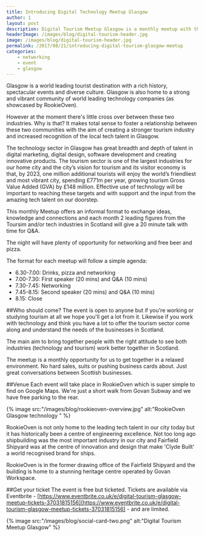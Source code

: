 ```yaml
---
title: Introducing Digital Technology Meetup Glasgow
author: 1
layout: post
description: Digital Tourism Meetup Glasgow is a monthly meetup with the aim of bringing together tourism businesses and the world class technology talent in Glasgow.
headerImage: /images/blog/digital-tourism-header.jpg
image: /images/blog/digital-tourism-header.jpg
permalink: /2017/08/21/introducing-digital-tourism-glasgow-meetup
categories:  
    - networking
    - event
    - glasgow
---
```

Glasgow is a world leading tourist destination with a rich history, spectacular events and diverse culture. Glasgow is also home to a strong and vibrant community of world leading technology companies (as showcased by RookieOven).

However at the moment there's little cross over between these two industries. Why is that? It makes total sense to foster a relationship between these two communities with the aim of creating a stronger tourism industry and increased recognition of the local tech talent in Glasgow.

The technology sector in Glasgow has great breadth and depth of talent in digital marketing, digital design, software development and creating innovative products. The tourism sector is one of the largest industries for our home city and the city’s vision for tourism and its visitor economy is that, by 2023, one million additional tourists will enjoy the world’s friendliest and most vibrant city, spending £771m per year, growing tourism Gross Value Added (GVA) by £148 million. Effective use of technology will be important to reaching these targets and with support and the input from the amazing tech talent on our doorstep.

This monthly Meetup offers an informal format to exchange ideas, knowledge and connections and each month 2 leading figures from the Toursim and/or tech industries in Scotland will give a 20 minute talk with time for Q&A.

The night will have plenty of opportunity for networking and free beer and pizza.

The format for each meetup will follow a simple agenda:

* 6.30-7.00: Drinks, pizza and networking
* 7.00-7.30: First speaker (20 mins) and Q&A (10 mins)
* 7.30-7.45: Networking
* 7.45-8.15: Second speaker (20 mins) and Q&A (10 mins)
* 8.15: Close

##Who should come?
The event is open to anyone but if you're working or studying tourism at all we hope you'll get a lot from it. Likewise if you work with technology and think you have a lot to offer the tourism sector come along and understand the needs of the businesses in Scotland.

The main aim to bring together people with the right attitude to see both industries (technology and tourism) work better together in Scotland.

The meetup is a monthly opportunity for us to get together in a relaxed environment. No hard sales, suits or pushing business cards about. Just great conversations between Scottish businesses.

##Venue
Each event will take place in RookieOven which is super simple to find on Google Maps. We're just a short walk from Govan Subway and we have free parking to the rear.

{% image src:"/images/blog/rookieoven-overview.jpg" alt:"RookieOven Glasgow technology
" %}

RookieOven is not only home to the leading tech talent in our city today but it has historically been a centre of engineering excellence. Not too long ago shipbuilding was the most important industry in our city and Fairfield Shipyard was at the centre of innovation and design that make 'Clyde Built' a world recognised brand for ships.

RookieOven is in the former drawing office of the Fairfield Shipyard and the building is home to a stunning heritage centre operated by Govan Workspace.

##Get your ticket
The event is free but ticketed. Tickets are available via Eventbrite - [https://www.eventbrite.co.uk/e/digital-tourism-glasgow-meetup-tickets-37031815156](https://www.eventbrite.co.uk/e/digital-tourism-glasgow-meetup-tickets-37031815156) - and are limited.

{% image src:"/images/blog/social-card-two.png" alt:"Digital Tourism Meetup Glasgow" %}
